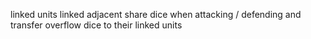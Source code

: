 linked units 
linked adjacent share dice when attacking / defending and transfer overflow dice to their linked units